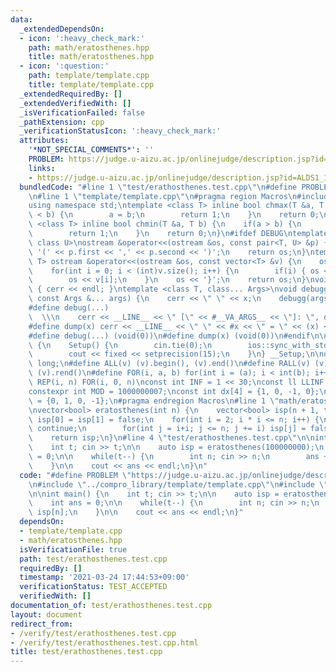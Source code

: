 ```yaml
---
data:
  _extendedDependsOn:
  - icon: ':heavy_check_mark:'
    path: math/eratosthenes.hpp
    title: math/eratosthenes.hpp
  - icon: ':question:'
    path: template/template.cpp
    title: template/template.cpp
  _extendedRequiredBy: []
  _extendedVerifiedWith: []
  _isVerificationFailed: false
  _pathExtension: cpp
  _verificationStatusIcon: ':heavy_check_mark:'
  attributes:
    '*NOT_SPECIAL_COMMENTS*': ''
    PROBLEM: https://judge.u-aizu.ac.jp/onlinejudge/description.jsp?id=ALDS1_1_C&lang=jp
    links:
    - https://judge.u-aizu.ac.jp/onlinejudge/description.jsp?id=ALDS1_1_C&lang=jp
  bundledCode: "#line 1 \"test/erathosthenes.test.cpp\"\n#define PROBLEM \"https://judge.u-aizu.ac.jp/onlinejudge/description.jsp?id=ALDS1_1_C&lang=jp\"\
    \n#line 1 \"template/template.cpp\"\n#pragma region Macros\n#include <bits/stdc++.h>\n\
    using namespace std;\ntemplate <class T> inline bool chmax(T &a, T b) {\n    if(a\
    \ < b) {\n        a = b;\n        return 1;\n    }\n    return 0;\n}\ntemplate\
    \ <class T> inline bool chmin(T &a, T b) {\n    if(a > b) {\n        a = b;\n\
    \        return 1;\n    }\n    return 0;\n}\n#ifdef DEBUG\ntemplate <class T,\
    \ class U>\nostream &operator<<(ostream &os, const pair<T, U> &p) {\n    os <<\
    \ '(' << p.first << ',' << p.second << ')';\n    return os;\n}\ntemplate <class\
    \ T> ostream &operator<<(ostream &os, const vector<T> &v) {\n    os << '{';\n\
    \    for(int i = 0; i < (int)v.size(); i++) {\n        if(i) { os << ','; }\n\
    \        os << v[i];\n    }\n    os << '}';\n    return os;\n}\nvoid debugg()\
    \ { cerr << endl; }\ntemplate <class T, class... Args>\nvoid debugg(const T &x,\
    \ const Args &... args) {\n    cerr << \" \" << x;\n    debugg(args...);\n}\n\
    #define debug(...)                                                           \
    \  \\\n    cerr << __LINE__ << \" [\" << #__VA_ARGS__ << \"]: \", debugg(__VA_ARGS__)\n\
    #define dump(x) cerr << __LINE__ << \" \" << #x << \" = \" << (x) << endl\n#else\n\
    #define debug(...) (void(0))\n#define dump(x) (void(0))\n#endif\n\nstruct Setup\
    \ {\n    Setup() {\n        cin.tie(0);\n        ios::sync_with_stdio(false);\n\
    \        cout << fixed << setprecision(15);\n    }\n} __Setup;\n\nusing ll = long\
    \ long;\n#define ALL(v) (v).begin(), (v).end()\n#define RALL(v) (v).rbegin(),\
    \ (v).rend()\n#define FOR(i, a, b) for(int i = (a); i < int(b); i++)\n#define\
    \ REP(i, n) FOR(i, 0, n)\nconst int INF = 1 << 30;\nconst ll LLINF = 1LL << 60;\n\
    constexpr int MOD = 1000000007;\nconst int dx[4] = {1, 0, -1, 0};\nconst int dy[4]\
    \ = {0, 1, 0, -1};\n#pragma endregion Macros\n#line 1 \"math/eratosthenes.hpp\"\
    \nvector<bool> eratosthenes(int n) {\n    vector<bool> isp(n + 1, true);\n   \
    \ isp[0] = isp[1] = false;\n    for(int i = 2; i * i <= n; i++) {\n        if(!isp[i])\
    \ continue;\n        for(int j = i+i; j <= n; j += i) isp[j] = false;\n    }\n\
    \    return isp;\n}\n#line 4 \"test/erathosthenes.test.cpp\"\n\nint main() {\n\
    \    int t; cin >> t;\n\n    auto isp = eratosthenes(100000000);\n    int ans\
    \ = 0;\n\n    while(t--) {\n        int n; cin >> n;\n        ans += isp[n];\n\
    \    }\n\n    cout << ans << endl;\n}\n"
  code: "#define PROBLEM \"https://judge.u-aizu.ac.jp/onlinejudge/description.jsp?id=ALDS1_1_C&lang=jp\"\
    \n#include \"../compro_library/template/template.cpp\"\n#include \"../compro_library/math/eratosthenes.hpp\"\
    \n\nint main() {\n    int t; cin >> t;\n\n    auto isp = eratosthenes(100000000);\n\
    \    int ans = 0;\n\n    while(t--) {\n        int n; cin >> n;\n        ans +=\
    \ isp[n];\n    }\n\n    cout << ans << endl;\n}"
  dependsOn:
  - template/template.cpp
  - math/eratosthenes.hpp
  isVerificationFile: true
  path: test/erathosthenes.test.cpp
  requiredBy: []
  timestamp: '2021-03-24 17:44:53+09:00'
  verificationStatus: TEST_ACCEPTED
  verifiedWith: []
documentation_of: test/erathosthenes.test.cpp
layout: document
redirect_from:
- /verify/test/erathosthenes.test.cpp
- /verify/test/erathosthenes.test.cpp.html
title: test/erathosthenes.test.cpp
---
```

